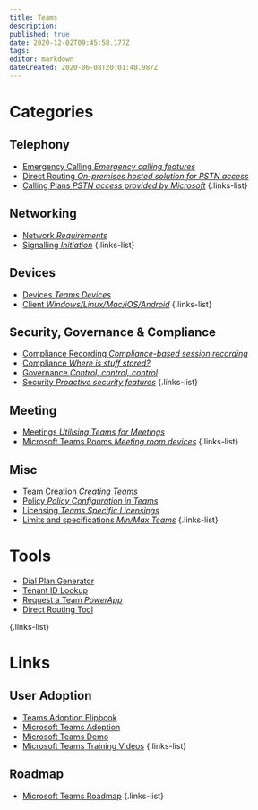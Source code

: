 ```yaml
---
title: Teams
description: 
published: true
date: 2020-12-02T09:45:58.177Z
tags: 
editor: markdown
dateCreated: 2020-06-08T20:01:40.987Z
---
```


# Categories
## Telephony
- [Emergency Calling *Emergency calling features*](https://wiki.imkarl.me/en/microsoft/office-365/teams/emergency-calling)
- [Direct Routing *On-premises hosted solution for PSTN access*](https://wiki.imkarl.me/en/microsoft/office-365/teams/direct-routing)
- [Calling Plans *PSTN access provided by Microsoft*](https://wiki.imkarl.me/microsoft/office-365/teams/calling-plans)
{.links-list}

## Networking
- [Network *Requirements*](https://wiki.imkarl.me/en/microsoft/office-365/teams/network)
- [Signalling *Initiation*](https://wiki.imkarl.me/en/microsoft/office-365/teams/signalling)
{.links-list}

## Devices
- [Devices *Teams Devices*](https://wiki.imkarl.me/en/microsoft/office-365/teams/devices)
- [Client *Windows/Linux/Mac/iOS/Android*](https://wiki.imkarl.me/en/microsoft/office-365/teams/client)
{.links-list}

## Security, Governance & Compliance
- [Compliance Recording *Compliance-based session recording*](https://wiki.imkarl.me/en/microsoft/office-365/teams/compliance-recording)
- [Compliance *Where is stuff stored?*](https://wiki.imkarl.me/en/microsoft/office-365/teams/compliance)
- [Governance *Control, control, control*](https://wiki.imkarl.me/en/microsoft/office-365/teams/governance)
- [Security *Proactive security features*](https://wiki.imkarl.me/en/microsoft/office-365/teams/security)
{.links-list}

## Meeting
- [Meetings *Utilising Teams for Meetings*](https://wiki.imkarl.me/en/microsoft/office-365/teams/meetings)
- [Microsoft Teams Rooms *Meeting room devices*](https://wiki.imkarl.me/en/microsoft/office-365/teams/mtr)
{.links-list}

## Misc
- [Team Creation *Creating Teams*](https://wiki.imkarl.me/en/microsoft/office-365/teams/team-creation)
- [Policy *Policy Configuration in Teams*](https://wiki.imkarl.me/en/microsoft/office-365/teams/policy)
- [Licensing *Teams Specific Licensings*](https://wiki.imkarl.me/en/microsoft/office-365/teams/licensing)
- [Limits and specifications *Min/Max Teams*](https://wiki.imkarl.me/en/microsoft/office-365/teams/limits-and-specifications)
{.links-list}

# Tools
- [Dial Plan Generator](https://www.ucdialplans.com/)
- [Tenant ID Lookup](https://www.whatismytenantid.com/result)
- [Request a Team *PowerApp*](https://github.com/OfficeDev/microsoft-teams-apps-requestateam)
- [Direct Routing Tool](https://www.myteamslab.com/2019/02/microsoft-teams-direct-routing-tool.html)

{.links-list}

# Links
## User Adoption
- [Teams Adoption Flipbook](https://teamworktools.azurewebsites.net/tft)
- [Microsoft Teams Adoption](https://docs.microsoft.com/en-us/microsoftteams/)
- [Microsoft Teams Demo](https://teamsdemo.office.com/)
- [Microsoft Teams Training Videos](https://support.microsoft.com/en-gb/office/microsoft-teams-video-training-4f108e54-240b-4351-8084-b1089f0d21d7)
{.links-list}

## Roadmap
- [Microsoft Teams Roadmap](https://www.microsoft.com/en-us/microsoft-365/roadmap?filters=Microsoft%20Teams)
{.links-list}